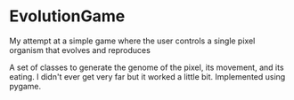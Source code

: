 # EvolutionGame
My attempt at a simple game where the user controls a single pixel organism that evolves and reproduces

A set of classes to generate the genome of the pixel, its movement, and its eating. I didn't ever get very far but it worked a little bit.
Implemented using pygame.
